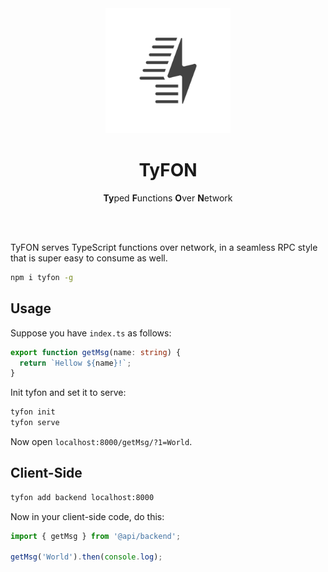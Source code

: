 <div align="center">
  <img src="/tyfon.svg" width="200px"/>
  <h1>TyFON</h1>
  <span><b>Ty</b>ped <b>F</b>unctions <b>O</b>ver <b>N</b>etwork</span>
</div>

<br><br>

TyFON serves TypeScript functions over network, in a seamless RPC style that is super easy to consume as well.
```bash
npm i tyfon -g
```

## Usage

Suppose you have `index.ts` as follows:
```ts
export function getMsg(name: string) {
  return `Hellow ${name}!`;
}
```

Init tyfon and set it to serve:
```bash
tyfon init
tyfon serve
```

Now open `localhost:8000/getMsg/?1=World`.

## Client-Side

```bash
tyfon add backend localhost:8000
```

Now in your client-side code, do this:

```ts
import { getMsg } from '@api/backend';

getMsg('World').then(console.log);
```
